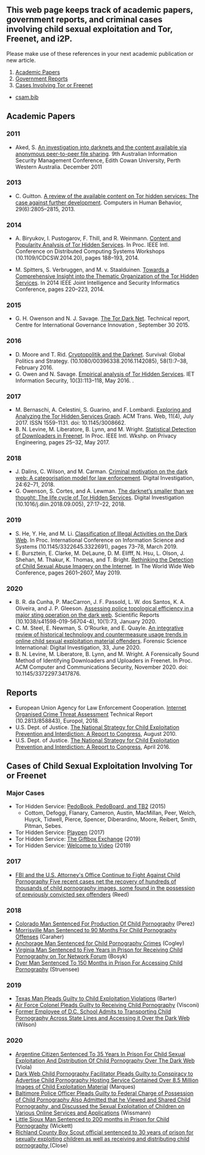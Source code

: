 ## This web page keeps track of academic papers, government reports, and criminal cases involving child sexual exploitation and Tor, Freenet, and i2P. 

Please make use of these references in your next academic publication or new article. 

1. [Academic Papers ](#academic-papers)
1. [Government Reports](#government-reports)
1. [Cases Involving Tor or Freenet](#cases-of-child-sexual-exploitation-involving-tor-or-freenet)

<div
**Bibtex file for these entries:** 
<nav>
<ul>
  <li class="downloads"><a href="https://raw.githubusercontent.com/csam-bib/csam-bib.github.io/gh-pages/csam.bib">csam.bib</a></li>
</ul>
</nav>

## Academic Papers 

### 2011

- Aked, S. [An investigation into darknets and the content available via anonymous peer-to-peer file sharing](https://doi.org/10.4225/75/57b52857cd8b3). 
9th Australian Information Security Management Conference, Edith Cowan University, Perth Western Australia. December 2011

### 2013

- C. Guitton. [A review of the available content on Tor hidden services: The case against further development](http://www.sciencedirect.com/science/article/pii/S0747563213002690). Computers in Human Behavior, 29(6):2805–2815, 2013.

### 2014

- A. Biryukov, I. Pustogarov, F. Thill, and R. Weinmann. [Content and Popularity Analysis of Tor Hidden Services](https://ieeexplore.ieee.org/document/6888860). In Proc. IEEE Intl. Conference on Distributed Computing Systems Workshops (10.1109/ICDCSW.2014.20), pages 188–193, 2014. 

- M. Spitters, S. Verbruggen, and M. v. Staalduinen. [Towards a Comprehensive Insight into the Thematic Organization of the Tor Hidden Services](https://ieeexplore.ieee.org/document/6975577). In 2014 IEEE Joint Intelligence and Security Informatics Conference, pages 220–223, 2014.

### 2015

- G. H. Owenson and N. J. Savage. [The Tor Dark Net](https://www.cigionline.org/publications/tor-dark-net). Technical report, Centre for International Governance Innovation , September 30 2015. 


### 2016

- D. Moore and T. Rid. [Cryptopolitik and the Darknet](https://doi.org/10.1080/00396338.2016.1142085). Survival: Global Politics and Strategy.
(10.1080/00396338.2016.1142085), 58(1):7–38, February 2016.
- G. Owen and N. Savage. [Empirical analysis of Tor Hidden Services](https://digital-library.theiet.org/content/journals/10.1049/iet-ifs.2015.0121). IET Information Security, 10(3):113–118, May 2016. .

### 2017 

- M. Bernaschi, A. Celestini, S. Guarino, and F. Lombardi. [Exploring and Analyzing the Tor Hidden Services Graph](https://doi.org/10.1145/3008662). ACM Trans. Web, 11(4), July 2017. ISSN 1559-1131. doi: 10.1145/3008662.
- B. N. Levine, M. Liberatore, B. Lynn, and M. Wright. [Statistical Detection of Downloaders in Freenet](http://ceur-ws.org/Vol-1873/IWPE17_paper_12.pdf). In Proc. IEEE Intl. Wkshp. on Privacy Engineering, pages 25–32, May 2017.

### 2018 

- J. Dalins, C. Wilson, and M. Carman. [Criminal motivation on the dark web: A categorisation model for law enforcement](http://www.sciencedirect.com/science/article/pii/S174228761730333X). Digital Investigation, 24:62–71, 2018.
- G. Owenson, S. Cortes, and A. Lewman. [The darknet’s smaller than we thought: The life cycle of Tor Hidden Services](http://www.sciencedirect.com/science/article/pii/S1742287617303894). Digital Investigation (10.1016/j.diin.2018.09.005), 27:17–22, 2018.

### 2019

- S. He, Y. He, and M. Li. [Classification of Illegal Activities on the Dark Web](https://dl.acm.org/doi/10.1145/3322645.3322691). In Proc. International Conference on Information Science and Systems (10.1145/3322645.3322691), pages 73–78, March 2019.
- E. Bursztein, E. Clarke, M. DeLaune, D. M. Elifff, N. Hsu, L. Olson, J. Shehan, M. Thakur, K. Thomas, and T. Bright. [Rethinking the Detection of Child Sexual Abuse Imagery on the Internet](https://doi.org/10.1145/3308558.3313482). In The World Wide Web Conference, pages 2601–2607, May 2019.

### 2020 

- B. R. da Cunha, P. MacCarron, J. F. Passold, L. W. dos Santos, K. A. Oliveira, and J. P. Gleeson. [Assessing police topological efficiency in a major sting operation on the dark web](https://www.nature.com/articles/s41598-019-56704-4). Scientific Reports (10.1038/s41598-019-56704-4), 10(1):73, January 2020.
- C. M. Steel, E. Newman, S. O’Rourke, and E. Quayle. [An integrative review of historical technology and countermeasure usage trends in online child sexual exploitation material offenders](https://doi.org/10.1016/j.fsidi.2020.300971). Forensic Science International: Digital Investigation, 33, June 2020.
- B. N. Levine, M. Liberatore, B. Lynn, and M. Wright. A Forensically Sound Method of Identifying Downloaders and Uploaders in Freenet. In Proc. ACM Computer and
Communications Security, November 2020. doi: 10.1145/3372297.3417876.

## Reports

- European Union Agency for Law Enforcement Cooperation. [Internet Organised Crime Threat Assessment](https://op.europa.eu/en/publication-detail/-/publication/d7582d31-1b04-11e98d04-01aa75ed71a1/language-en/format-PDF/source-88547505) Technical Report (10.2813/858843), Europol, 2018.
-  U.S. Dept. of Justice. [The National Strategy for Child Exploitation Prevention and Interdiction: A Report to Congress](http://www.projectsafechildhood.gov/docs/natstrategyreport.pdf), August 2010.
- U.S. Dept. of Justice. [The National Strategy for Child Exploitation Prevention and Interdiction: A Report to Congress](https://www.justice.gov/psc/file/842411/download), April 2016.

## Cases of Child Sexual Exploitation Involving Tor or Freenet 

### Major Cases
- Tor Hidden Service: [PedoBook, PedoBoard, and TB2](https://www.justice.gov/usao-ne/pr/new-york-man-sentenced-six-years-prison-receiving-and-accessing-child-pornography) (2015) 
  - Cottom,  Defoggi, Flanary,  Cameron,  Austin, MacMillan, Peer,  Welch,  Huyck, Tidwell, Pierce, Spencer,  Diberardino,  Moore, Reibert, Smith,  Pitman,  Sebes.
- Tor Hidden Service: [Playpen](https://www.justice.gov/opa/pr/kentucky-man-sentenced-prison-engaging-child-exploitation-enterprise) (2017)
- Tor Hidden Service: [The Giftbox Exchange](https://www.justice.gov/usao-mdtn/pr/franklin-tennessee-man-and-three-others-sentenced-prison-engaging-global-child)  (2019) 
- Tor Hidden Service: [Welcome to Video](https://www.justice.gov/opa/pr/south-korean-national-and-hundreds-others-charged-worldwide-takedown-largest-darknet-child) (2019) 

### 2017
- [FBI and the U.S. Attorney's Office Continue to Fight Against Child Pornography Five recent cases net the recovery of hundreds of thousands of child pornography images, some found in the possession of previously convicted sex offenders](https://www.justice.gov/usao-co/pr/fbi-and-us-attorneys-office-continue-fight-against-child-pornography)  (Reed) 

### 2018
- [Colorado Man Sentenced For Production Of Child Pornography](https://www.justice.gov/usao-co/pr/coloado-man-sentenced-production-child-pornography) (Perez)
- [Morrisville Man Sentenced to 90 Months For Child Pornography Offenses](https://www.justice.gov/usao-ndny/pr/morrisville-man-sentenced-90-months-child-pornography-offenses) (Caraher)  
- [Anchorage Man Sentenced for Child Pornography Crimes](https://www.justice.gov/usao-ak/pr/anchorage-man-sentenced-child-pornography-crimes-0) (Cogley) 
- [Virginia Man Sentenced to Five Years in Prison for Receiving Child Pornography on Tor Network Forum](https://www.justice.gov/opa/pr/virginia-man-sentenced-five-years-prison-receiving-child-pornography-tor-network-forum) (Bosyk) 
- [Dyer Man Sentenced To 150 Months in Prison For Accessing Child Pornography](https://www.justice.gov/usao-ndin/pr/dyer-man-sentenced-150-months-prison) (Struensee) 

### 2019
- [Texas Man Pleads Guilty to Child Exploitation Violations](https://www.justice.gov/opa/pr/texas-man-pleads-guilty-child-exploitation-violations) (Barter) 
- [Air Force Colonel Pleads Guilty to Receiving Child Pornography](https://www.justice.gov/usao-edva/pr/air-force-colonel-pleads-guilty-receiving-child-pornography-0) (Visconi) 
- [Former Employee of D.C. School Admits to Transporting Child Pornography Across State Lines and Accessing it Over the Dark Web](https://www.justice.gov/opa/pr/former-employee-dc-school-admits-transporting-child-pornography-across-state-lines-and) (Wilson) 

### 2020
- [Argentine Citizen Sentenced To 35 Years In Prison For Child Sexual Exploitation And Distribution Of Child Pornography Over The Dark Web](https://www.justice.gov/usao-nv/pr/argentine-citizen-sentenced-35-years-prison-child-sexual-exploitation-and-distribution) (Viola)
- [Dark Web Child Pornography Facilitator Pleads Guilty to Conspiracy to Advertise Child Pornography Hosting Service Contained Over 8.5 Million Images of Child Exploitation Material](https://www.justice.gov/opa/pr/dark-web-child-pornography-facilitator-pleads-guilty-conspiracy-advertise-child-pornography) (Marques)
- [Baltimore Police Officer Pleads Guilty to Federal Charge of Possession of Child Pornography Also Admitted that he Viewed and Shared Child Pornography, and Discussed the Sexual Exploitation of Children on Various Online Services and Applications](https://www.justice.gov/usao-md/pr/baltimore-police-officer-pleads-guilty-federal-charge-possession-child-pornography) (Wissmann) 
- [Little Sioux Man Sentenced to 200 months in Prison for Child Pornography](https://www.justice.gov/usao-sdia/pr/little-sioux-man-sentenced-200-months-prison-child-pornography) (Wickett) 
- [Richland County Boy Scout official sentenced to 30 years of prison for sexually exploiting children as well as receiving and distributing child pornography ](https://www.justice.gov/usao-ndoh/pr/richland-county-boy-scout-official-sentenced-30-years-prison-sexually-exploiting) (Close) 
